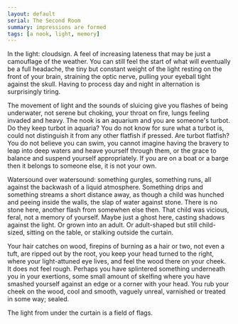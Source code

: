 ```yaml
---
layout: default
serial: The Second Room
summary: impressions are formed
tags: [a nook, light, memory]
---
```


In the light: cloudsign. A feel of increasing lateness that may be just a camouflage of the weather. You can still feel the start of what will eventually be a full headache, the tiny but constant weight of the light resting on the front of your brain, straining the optic nerve, pulling your eyeball tight against the skull.  Having to process day and night in alternation is surprisingly tiring.

The movement of light and the sounds of sluicing give you flashes of being underwater, not serene but choking, your throat on fire, lungs feeling invaded and heavy.  The nook is an aquarium and you are someone's turbot.  Do they keep turbot in aquaria?  You do not know for sure what a turbot is, could not distinguish it from any other flatfish if pressed.  Are turbot flatfish? You do not believe you can swim, you cannot imagine having the bravery to leap into deep waters and heave yourself through them, or the grace to balance and suspend yourself appropriately.  If you are on a boat or a barge then it belongs to someone else, it is not your own.

Watersound over watersound: something gurgles, something runs, all against the backwash of a liquid atmosphere. Something drips and something streams a short distance away, as though a child was hunched and peeing inside the walls, the slap of water against stone.  There is no stone here, another flash from somewhen else then.  That child was vicious, feral, not a memory of yourself.  Maybe just a ghost here, casting shadows against the light.  Or grown into an adult.  Or adult-shaped but still child-sized, sitting on the table, or stalking outside the curtain.

Your hair catches on wood, firepins of burning as a hair or two, not even a tuft, are ripped out by the root, you keep your head turned to the right, where your light-attuned eye lives, and feel the wood there on your cheek.  It does not feel rough.  Perhaps you have splintered something underneath you in your exertions, some small amount of skelfing where you have smashed yourself against an edge or a corner with your head.  You rub your cheek on the wood, cool and smooth, vaguely unreal, varnished or treated in some way; sealed.

The light from under the curtain is a field of flags.
